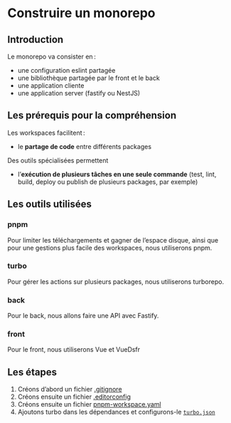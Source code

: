 # Construire un monorepo

## Introduction

Le monorepo va consister en :

- une configuration eslint partagée
- une bibliothèque partagée par le front et le back
- une application cliente
- une application server (fastify ou NestJS)

## Les prérequis pour la compréhension

Les workspaces facilitent :

- le **partage de code** entre différents packages

Des outils spécialisées permettent

- l’**exécution de plusieurs tâches en une seule commande** (test, lint, build, deploy ou publish de plusieurs packages, par exemple)

## Les outils utilisées

### pnpm

Pour limiter les téléchargements et gagner de l’espace disque, ainsi que pour une gestions plus facile des workspaces, nous utiliserons pnpm.

### turbo

Pour gérer les actions sur plusieurs packages, nous utiliserons turborepo.

### back

Pour le back, nous allons faire une API avec Fastify.

### front

Pour le front, nous utiliserons Vue et VueDsfr

## Les étapes

1. Créons d’abord un fichier [.gitignore](./docs/gitignore.md)
2. Créons ensuite un fichier [.editorconfig](./docs/editorconfig.md)
3. Créons ensuite un fichier [pnpm-workspace.yaml](./docs/pnpm.mdgi)
4. Ajoutons turbo dans les dépendances et configurons-le [`turbo.json`](./docs/turbo.md)
